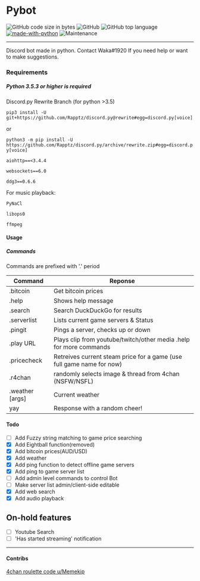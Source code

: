 # Pybot

![GitHub code size in bytes](https://img.shields.io/github/languages/code-size/Spcktr/PyBot.svg)
![GitHub](https://img.shields.io/github/license/spcktr/pybot.svg)
![GitHub top language](https://img.shields.io/github/languages/top/spcktr/pybot.svg)
[![made-with-python](https://img.shields.io/badge/Made%20with-Python-1f425f.svg)](https://www.python.org/)
![Maintenance](https://img.shields.io/maintenance/yes/2019.svg)

---

Discord bot made in python. Contact Waka#1920 If you need help or want to make suggestions.


### Requirements

##### **Python 3.5.3 or higher is required**


Discord.py Rewrite Branch (for python >3.5)

```pip3 install -U git+https://github.com/Rapptz/discord.py@rewrite#egg=discord.py[voice]```

or

```python3 -m pip install -U https://github.com/Rapptz/discord.py/archive/rewrite.zip#egg=discord.py[voice]```

```aiohttp==<3.4.4```

```websockets==6.0```

```ddg3==0.6.6```

For music playback:

```PyNaCl```

```libops0```

```ffmpeg```

#### Usage


##### Commands

Commands are prefixed with '.' period

| Command | Reponse  |
| -------- | -------- |
| .bitcoin     | Get bitcoin prices |
| .help  |  Shows help message |
| .search | Search DuckDuckGo for results |
| .serverlist | Lists current game servers & Status  |
| .pingit | Pings a server, checks up or down |
| .play URL | Plays clip from youtube/twitch/other media .help for more commands |
| .pricecheck | Retreives current steam price for a game (use full game name for now) |
| .r4chan | randomly selects image & thread from 4chan (NSFW/NSFL)|
| .weather <args> [args] | Current weather |
|  yay | Response with a random cheer!    |


#### Todo

- [ ] Add Fuzzy string matching to game price searching
- [x] Add Eightball function(removed)
- [x] Add bitcoin prices(AUD/USD)
- [x] Add weather
- [x] Add ping function to detect offline game servers
- [x] Add ping to game server list
- [ ] Add admin level commands to control Bot
- [ ] Make server list admin/client-side editable
- [x] Add web search
- [x] Add audio playback

## On-hold features

- [ ] Youtube Search
- [ ] 'Has started streaming' notification

---

#### Contribs
[4chan roulette code u/Memekip](https://www.reddit.com/r/Python/comments/ccrh6o/i_just_made_the_most_5050_script_ever_it_selects/)

